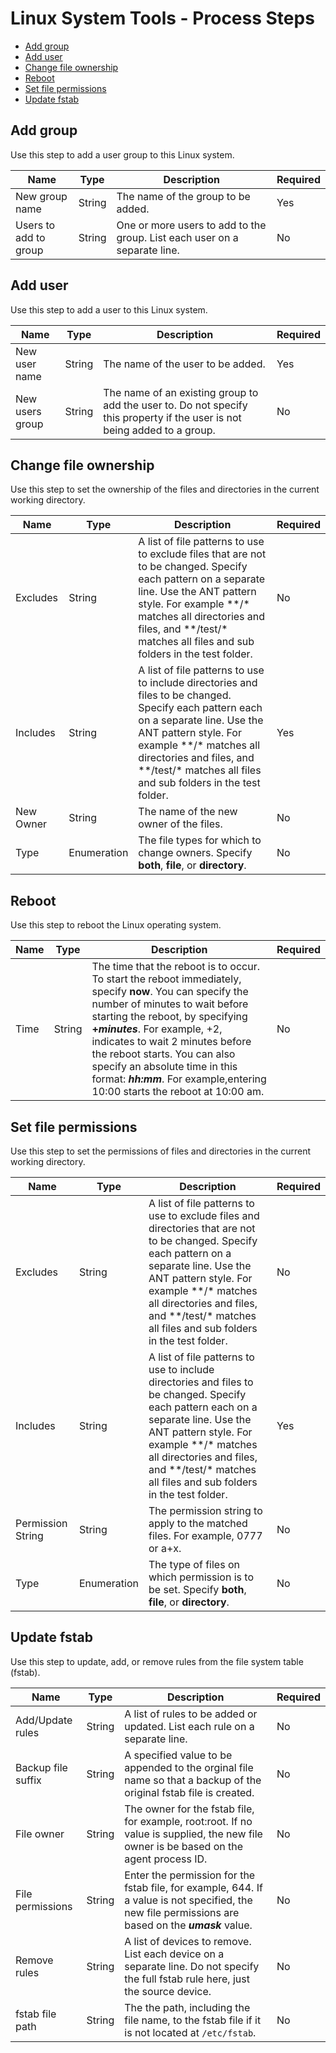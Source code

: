 
# Linux System Tools - Process Steps

* [Add group](#add_group)
* [Add user](#add_user)
* [Change file ownership](#change_file_ownership)
* [Reboot](#reboot)
* [Set file permissions](#set_file_permissions)
* [Update fstab](#update_fstab)


## Add group

Use this step to add a user group to this Linux system.


| Name | Type | Description                                                                                                          | Required |
| ---- | ---- | -------------------------------------------------------------------------------------------------------------------- | -------- |
| New group name | String | The name of the group to be added. | Yes |
| Users to add to group | String | One or more users to add to the group. List each user on a separate line. | No |

## Add user

Use this step to add a user to this Linux system.


| Name | Type | Description                                                                                                          | Required |
| ---- | ---- | -------------------------------------------------------------------------------------------------------------------- | -------- |
| New user name | String | The name of the user to be added. | Yes |
| New users group | String | The name of an existing group to add the user to. Do not specify this property if the user is not being added to a group. | No |

## Change file ownership

Use this step to set the ownership of the files and directories in the current working directory.


| Name | Type | Description                                                                                                          | Required |
| ---- | ---- | -------------------------------------------------------------------------------------------------------------------- | -------- |
| Excludes | String | A list of file patterns to use to exclude files that are not to be changed. Specify each pattern on a separate line. Use the ANT pattern style. For example \*\*/\* matches all directories and files, and \*\*/test/\* matches all files and sub folders in the test folder. | No |
| Includes | String | A list of file patterns to use to include directories and files to be changed. Specify each pattern each on a separate line. Use the ANT pattern style. For example \*\*/\* matches all directories and files, and \*\*/test/\* matches all files and sub folders in the test folder. | Yes |
| New Owner | String | The name of the new owner of the files. | No |
| Type | Enumeration | The file types for which to change owners. Specify **both**, **file**, or **directory**. | No |

## Reboot

Use this step to reboot the Linux operating system.


| Name | Type | Description                                                                                                          | Required |
| ---- | ---- | -------------------------------------------------------------------------------------------------------------------- | -------- |
| Time | String | The time that the reboot is to occur. To start the reboot immediately, specify **now**. You can specify the number of minutes to wait before starting the reboot, by specifying **+*minutes***. For example, +2, indicates to wait 2 minutes before the reboot starts. You can also specify an absolute time in this format: ***hh:mm***. For example,entering 10:00 starts the reboot at 10:00 am. | No |

## Set file permissions

Use this step to set the permissions of files and directories in the current working directory.


| Name | Type | Description                                                                                                          | Required |
| ---- | ---- | -------------------------------------------------------------------------------------------------------------------- | -------- |
| Excludes | String | A list of file patterns to use to exclude files and directories that are not to be changed. Specify each pattern on a separate line. Use the ANT pattern style. For example \*\*/\* matches all directories and files, and \*\*/test/\* matches all files and sub folders in the test folder. | No |
| Includes | String | A list of file patterns to use to include directories and files to be changed. Specify each pattern each on a separate line. Use the ANT pattern style. For example \*\*/\* matches all directories and files, and \*\*/test/\* matches all files and sub folders in the test folder. | Yes |
| Permission String | String | The permission string to apply to the matched files. For example, 0777 or a+x. | No |
| Type | Enumeration | The type of files on which permission is to be set. Specify **both**, **file**, or **directory**. | No |

## Update fstab

Use this step to update, add, or remove rules from the file system table (fstab).


| Name | Type | Description                                                                                                          | Required |
| ---- | ---- | -------------------------------------------------------------------------------------------------------------------- | -------- |
| Add/Update rules | String | A list of rules to be added or updated. List each rule on a separate line. | No |
| Backup file suffix | String | A specified value to be appended to the orginal file name so that a backup of the original fstab file is created. | No |
| File owner | String | The owner for the fstab file, for example, root:root. If no value is supplied, the new file owner is be based on the agent process ID. | No |
| File permissions | String | Enter the permission for the fstab file, for example, 644. If a value is not specified, the new file permissions are based on the ***umask*** value. | No |
| Remove rules | String | A list of devices to remove. List each device on a separate line. Do not specify the full fstab rule here, just the source device. | No |
| fstab file path | String | The the path, including the file name, to the fstab file if it is not located at `/etc/fstab`. | No |


